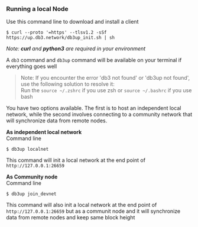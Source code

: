 ### **Running a local Node**

Use this command line to download and install a client

```
$ curl --proto '=https' --tlsv1.2 -sSf https://up.db3.network/db3up_init.sh | sh
```

_Note: **curl** and **python3** are required in your environment_

A `db3` command and `db3up` command will be available on your terminal if everything goes well

> Note: If you encounter the error 'db3 not found' or 'db3up not found', use the following solution to resolve it:  
> Run the `source ~/.zshrc` if you use zsh or `source ~/.bashrc` if you use bash

You have two options available. The first is to host an independent local network, while the second involves connecting to a community network that will synchronize data from remote nodes.

**As independent local network**  
Command line

```
$ db3up localnet
```

This command will init a local network at the end point of `http://127.0.0.1:26659`

**As Community node**  
Command line

```
$ db3up join_devnet
```

This command will also init a local network at the end point of `http://127.0.0.1:26659` but as a communit node and it will synchronize data from remote nodes and keep same block height
